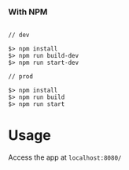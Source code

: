 ### With NPM


```

// dev

$> npm install
$> npm run build-dev
$> npm run start-dev
```
```
// prod 

$> npm install
$> npm run build
$> npm run start
```

# Usage

Access the app at `localhost:8080/`
